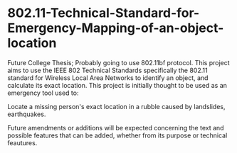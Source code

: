 # 802.11-Technical-Standard-for-Emergency-Mapping-of-an-object-location
Future College Thesis; Probably going to use 802.11bf protocol.
This project aims to use the IEEE 802 Technical Standards specifically the 802.11 standard for Wireless Local Area Networks
to identify an object, and calculate its exact location.
This project is initially thought to be used as an emergency tool used to:

Locate a missing person's exact location in a rubble caused by landslides, earthquakes.



Future amendments or additions will be expected concerning the text and possible features that can be added, whether from its purpose or technical feautures.




